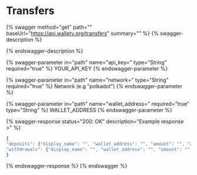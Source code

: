 # Transfers

{% swagger method="get" path="" baseUrl="https://api.wallety.org/transfers" summary="" %}
{% swagger-description %}

{% endswagger-description %}

{% swagger-parameter in="path" name="api_key=" type="String" required="true" %}
YOUR_API_KEY
{% endswagger-parameter %}

{% swagger-parameter in="path" name="network=" type="String" required="true" %}
Network (e.g "polkadot")
{% endswagger-parameter %}

{% swagger-parameter in="path" name="wallet_address=" required="true" type="String" %}
WALLET_ADDRESS
{% endswagger-parameter %}

{% swagger-response status="200: OK" description="Example response >" %}
```javascript
{
"deposits": {"display_name": "", "wallet_address": "", "amount": "", "amount_fiat_worth": "", "date": "", "time": "", "days_since": "", "fee": "", "fee_fiat_worth"}, 
"withdrawals": {"display_name": "", "wallet_address": "", "amount": "", "amount_fiat_worth": "", "date": "", "time": "", "days_since": "", "fee": "", "fee_fiat_worth"}
}
```
{% endswagger-response %}
{% endswagger %}
